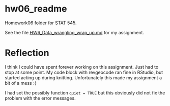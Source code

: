 hw06\_readme
================

Homework06 folder for STAT 545.

See the  file [HW6_Data_wrangling_wrap_up.md](https://github.com/sepkamal/STAT545-hw-Kamal-Sepehr/blob/master/Hw06/HW6_Data_wrangling_wrap_up.md) for my assignment.

# Reflection

I think I could have spent forever working on this assignment. Just had to stop at some point. My code block with revgeocode ran fine in RStudio, but started acting up during knitting. Unfortunately this made my assignment a bit of a mess :(

I had set the possibly function `quiet = TRUE` but this obviously did not fix the problem with the error messages.

